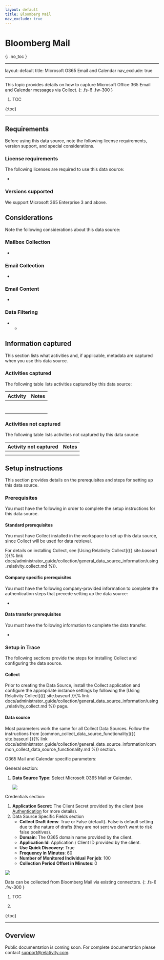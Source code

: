```yaml
---
layout: default
title: Bloomberg Mail
nav_exclude: true
---
```


# Bloomberg Mail
{: .no_toc }

---
layout: default
title: Microsoft O365 Email and Calendar
nav_exclude: true

---

This topic provides details on how to capture Microsoft Office 365 Email and Calendar messages via Collect.
{: .fs-6 .fw-300 }

1. TOC

{:toc}

---

## Requirements 

Before using this data source, note the following license requirements, version support, and special considerations.

### License requirements

The following licenses are required to use this data source:

- 

### Versions supported

We support Microsoft 365 Enterprise 3 and above.

## Considerations

Note the following considerations about this data source:

### Mailbox Collection

- 

### Email Collection

- 

### Email Content

- 

### Data Filtering

- - 

## Information captured 

This section lists what activities and, if applicable, metadata are captured when you use this data source.

### Activities captured

The following table lists activities captured by this data source:

| Activity | Notes |
| -------- | ----- |
|          |       |
|          |       |
|          |       |
|          |       |
|          |       |
|          |       |
|          |       |

### Activities not captured

The following table lists activities not captured by this data source:

| Activity not captured | Notes |
| --------------------- | ----- |
|                       |       |
|                       |       |

## Setup instructions

This section provides details on the prerequisites and steps for setting up this data source.

### Prerequisites

You must have the following in order to complete the setup instructions for this data source.

#### Standard prerequisites

You must have Collect installed in the workspace to set up this data source, since Collect will be used for data retrieval. 

For details on installing Collect, see [Using Relativity Collect]({{ site.baseurl }}{% link docs/administrator_guide/collection/general_data_source_information/using_relativity_collect.md %}).

#### Company specific prerequisites

You must have the following company-provided information to complete the authentication steps that precede setting up the data source:

- 

#### Data transfer prerequisites

You must have the following information to complete the data transfer.

- 

### Setup in Trace

The following sections provide the steps for installing Collect and configuring the data source.

#### Collect

Prior to creating the Data Source, install the Collect application and configure the appropriate instance settings by following the [Using Relativity Collect]({{ site.baseurl }}{% link docs/administrator_guide/collection/general_data_source_information/using_relativity_collect.md %}) page.

#### Data source

Most parameters work the same for all Collect Data Sources. Follow the instructions from [common_collect_data_source_functionality]({{ site.baseurl }}{% link docs/administrator_guide/collection/general_data_source_information/common_collect_data_source_functionality.md %}) section. 

O365 Mail and Calendar specific parameters: 

General section: 

1. **Data Source Type**: Select Microsoft O365 Mail or Calendar. 

	![](media/Office_365_email_and_calendar_via_Collect/DataSourceType.png)

Credentials section: 

1. **Application Secret:** The Client Secret provided by the client (see [Authentication](#authentication) for more details). 
2. Data Source Specific Fields section
   - **Collect Draft items**: True or False (default)**.** False is default setting due to the nature of drafts (they are not sent we don’t want to risk false positives). 
   - **Domain**: The O365 domain name provided by the client. 
   - **Application Id**: Application / Client ID provided by the client. 
   - **Use Quick Discovery**: True 
   - **Frequency in Minutes**: 60 
   - **Number of Monitored Individual Per job**: 100 
   - **Collection Period Offset in Minutes**: 0 

 ![](media/Office_365_email_and_calendar_via_Collect/DataSourceSpecificFields.png)

Data can be collected from Bloomberg Mail via existing connectors.
{: .fs-6 .fw-300 }

1. TOC

2. 

{:toc}

---

## Overview
Public documentation is coming soon. For complete documentation please contact [support@relativity.com](mailto:support@relativity.com).